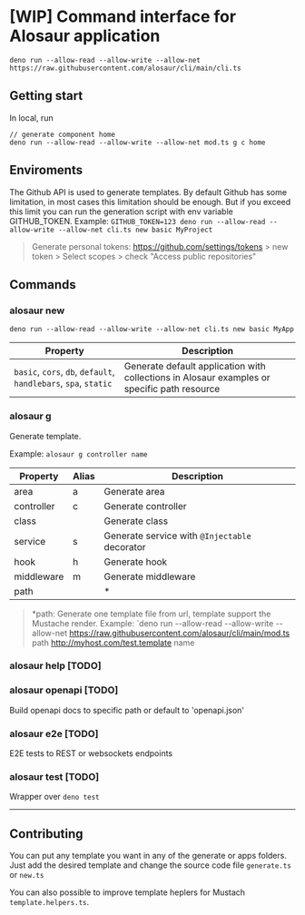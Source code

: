 # [WIP] Command interface for Alosaur application

`deno run --allow-read --allow-write --allow-net https://raw.githubusercontent.com/alosaur/cli/main/cli.ts`

## Getting start

In local, run

```
// generate component home
deno run --allow-read --allow-write --allow-net mod.ts g c home
```

## Enviroments

The Github API is used to generate templates. By default Github has some
limitation, in most cases this limitation should be enough. But if you exceed
this limit you can run the generation script with env variable GITHUB_TOKEN.
Example:
`GITHUB_TOKEN=123 deno run --allow-read --allow-write --allow-net cli.ts new basic MyProject`

> Generate personal tokens: https://github.com/settings/tokens > new token >
> Select scopes > check "Access public repositories"

## Commands

### alosaur new

`deno run --allow-read --allow-write --allow-net cli.ts new basic MyApp`

| Property                                                        | Description                                                                                 |
| --------------------------------------------------------------- | ------------------------------------------------------------------------------------------- |
| `basic`, `cors`, `db`, `default`, `handlebars`, `spa`, `static` | Generate default application with collections in Alosaur examples or specific path resource |

### alosaur g

Generate template.

Example: `alosaur g controller name`

| Property   | Alias | Description                                   |
| ---------- | ----- | --------------------------------------------- |
| area       | a     | Generate area                                 |
| controller | c     | Generate controller                           |
| class      |       | Generate class                                |
| service    | s     | Generate service with `@Injectable` decorator |
| hook       | h     | Generate hook                                 |
| middleware | m     | Generate middleware                           |
| path       |       | *                                             |

> *path: Generate one template file from url, template support the Mustache
> render. Example: `deno run --allow-read --allow-write --allow-net
> https://raw.githubusercontent.com/alosaur/cli/main/mod.ts path
> http://myhost.com/test.template name

### alosaur help [TODO]

### alosaur openapi [TODO]

Build openapi docs to specific path or default to 'openapi.json'

### alosaur e2e [TODO]

E2E tests to REST or websockets endpoints

### alosaur test [TODO]

Wrapper over `deno test`

---

## Contributing

You can put any template you want in any of the generate or apps folders. Just
add the desired template and change the source code file `generate.ts` or
`new.ts`

You can also possible to improve template heplers for Mustach
`template.helpers.ts`.
